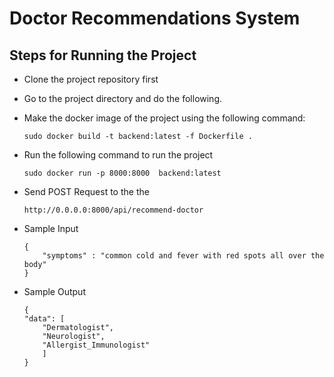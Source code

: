 # Doctor Recommendations System
## Steps for Running the Project
- Clone the project repository first
- Go to the project directory and do the following.
- Make the docker image of the project using the following command:

    ```
    sudo docker build -t backend:latest -f Dockerfile .
    ```
- Run the following command to run the project

    ```
    sudo docker run -p 8000:8000  backend:latest  
    ```

- Send POST Request to the the 
    ```
    http://0.0.0.0:8000/api/recommend-doctor
    ```
- Sample Input
    ```
    {
        "symptoms" : "common cold and fever with red spots all over the body" 
    }
    ```
- Sample Output
    ```
   {
    "data": [
        "Dermatologist",
        "Neurologist",
        "Allergist_Immunologist"
        ]
    }
    ```
